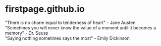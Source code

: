 # firstpage.github.io

"There is no charm equal to tenderness of heart" - Jane Austen  
"Sometimes you will never know the value of a moment until it becomes a memory" - Dr. Seuss  
"Saying nothing sometimes says the most" - Emily Dickinson
